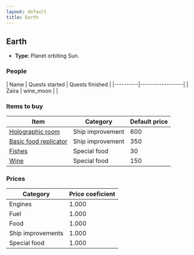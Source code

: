 ```yaml
---
layout: default
title: Earth
---
```


## Earth
* **Type**: Planet orbiting Sun.
### People
| Name | Quests started | Quests finished |
|----------|------------------|
| Zaira | wine_moon |  |
### Items to buy
| Item | Category | Default price |
|----------|------|------------|
| [Holographic room](/items/Holographic_room) | Ship improvement | 600 |
| [Basic food replicator](/items/Basic_food_replicator) | Ship improvement | 350 |
| [Fishes](/items/Fishes) | Special food | 30 |
| [Wine](/items/Wine) | Special food | 150 |
### Prices
| Category | Price coeficient |
|----------|------------------|
| Engines | 1.000 |
| Fuel | 1.000 |
| Food | 1.000 |
| Ship improvements | 1.000 |
| Special food | 1.000 |
